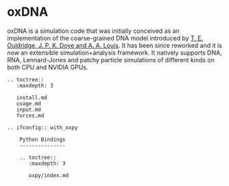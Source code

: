 # oxDNA

oxDNA is a simulation code that was initially conceived as an implementation of the coarse-grained DNA model introduced by [T. E. Ouldridge, J. P. K. Doye and A. A. Louis](http://dx.doi.org/10.1063/1.3552946). It has been since reworked and it is now an extensible simulation+analysis framework. It natively supports DNA, RNA, Lennard-Jones and patchy particle simulations of different kinds on both CPU and NVIDIA GPUs.

```{eval-rst}
.. toctree::
   :maxdepth: 3
   
   install.md
   usage.md
   input.md
   forces.md
```

```{eval-rst}
.. ifconfig:: with_oxpy

	Python Bindings
	---------------

	.. toctree::
	   :maxdepth: 3
	   
	   oxpy/index.md
```
